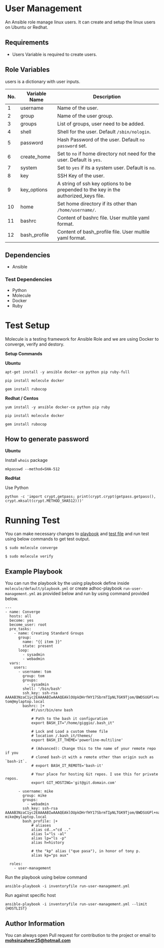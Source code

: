 # User Management

An Ansible role manage linux users. It can create and setup the linux users on Ubuntu or Redhat.

## Requirements

* Users Variable is required to create users.

## Role Variables

users is a dictionary with user inputs.


No. | Variable Name | Description
---|---|---
1   | username      | Name of the user.
2   | group         | Name of the user group.
3   | groups        | List of groups, user need to be added.
4   | shell         | Shell for the user. Default `/sbin/nologin`.
5   | password      | Hash Password of the user. Default `no password` set.
6   | create_home   | Set to `no` if home directory not need for the user. Default is `yes`.
7   | system        | Set to `yes` if its a system user. Default is `no`.
8   | key           | SSH Key of the user.
9   | key_options   | A string of ssh key options to be prepended to the key in the authorized_keys file. 
10  | home          | Set home directory if its other than `/home/username/`.
11  | bashrc        | Content of bashrc file. User multile yaml format.
12  | bash_profile  | Content of bash_profile file. User multile yaml format.

## Dependencies

* Ansible

### Test Dependencies

* Python
* Molecule
* Docker
* Ruby

# Test Setup

Molecule is a testing framework for Ansible Role and we are using Docker to converge, verify and destory. 

**Setup Commands**

**Ubuntu**

```
apt-get install -y ansible docker-ce python pip ruby-full

pip install molecule docker

gem install rubocop
```

**Redhat / Centos**

```
yum install -y ansible docker-ce python pip ruby

pip install molecule docker

gem install rubocop

```

## How to generate password

**Ubuntu**

Install `whois` package

```
mkpasswd --method=SHA-512
```
**RedHat** 

Use Python

```
python -c 'import crypt,getpass; print(crypt.crypt(getpass.getpass(), crypt.mksalt(crypt.METHOD_SHA512)))'
```

# Running Test

You can make necessary changes to [playbook](molecule/default/playbook.yml) and [test file](molecule/default/tests/test_default.rb) and run test using below commands to get test output.

```
$ sudo molecule converge

$ sudo molecule verify
```

Example Playbook
----------------

You can run the playbook by the using playbook define inside `molecule/default/playbook.yml` or create adhoc-playbook `run-user-management.yml` as provided below and run by using command provided below.

```
---
- name: Converge
  hosts: all
  become: yes
  become_user: root
  pre_tasks:
    - name: Creating Standard Groups
      group:
        name: "{{ item }}"
        state: present
      loop:
        - sysadmin
        - webadmin
  vars:
    users:
      - username: tom
        group: tom
        groups:
          - sysadmin
        shell: '/bin/bash'
        ssh_key: ssh-rsa AAAAB3NzaC1yc2EAAAABIwAAAQEAklOUpkDHrfHY17SbrmTIpNLTGK9Tjom/BWDSUGPl+nafzlHDTYW7hdI4yZ5ew18JH4JW9jbhUFrviQzM7xlELEVf4h9lFX5QVkbPppSwg0cda3Pbv7kOdJ/MTyBlWXFCR+HAo3FXRitBqxiX1nKhXpHAZsMciLq8V6RjsNAQwdsdMFvSlVK/7XAt3FaoJoAsncM1Q9x5+3V0Ww68/eIFmb1zuUFljQJKprrX88XypNDvjYNby6vw/Pb0rwert/EnmZ+AW4OZPnTPI89ZPmVMLuayrD2cE86Z/il8b+gw3r3+1nKatmIkjn2so1d01QraTlMqVSsbxNrRFi9wrf+M7Q== tom@mylaptop.local
        bashrc: |+
            #!/usr/bin/env bash

            # Path to the bash it configuration
            export BASH_IT="/home/giggio/.bash_it"

            # Lock and Load a custom theme file
            # location /.bash_it/themes/
            export BASH_IT_THEME='powerline-multiline'

            # (Advanced): Change this to the name of your remote repo if you
            # cloned bash-it with a remote other than origin such as `bash-it`.
            # export BASH_IT_REMOTE='bash-it'

            # Your place for hosting Git repos. I use this for private repos.
            export GIT_HOSTING='git@git.domain.com'

      - username: mike
        group: mike
        groups:
          - webadmin
        ssh_key: ssh-rsa AAAAB3NzaC1yc2EAAAABIwAAAQEAklOUpkDHrfHY17SbrmTIpNLTGK9Tjom/BWDSUGPl+nafzlHDTYW7hdI4yZ5ew18JH4JW9jbhUFrviQzM7xlELEVf4h9lFX5QVkbPppSwg0cda3Pbv7kOdJ/MTyBlWXFCR+HAo3FXRitBqxiX1nKhXpHAZsMciLq8V6RjsNAQwdsdMFvSlVK/7XAt3FaoJoAsncM1Q9x5+3V0Ww68/eIFmb1zuUFljQJKprrX88XypNDvjYNby6vw/Pb0rwert/EnmZ+AW4OZPnTPI89ZPmVMLuayrD2cE86Z/il8b+gw3r3+1nKatmIkjn2so1d01QraTlMqVSsbxNrRFi9wrf+M7Q== mike@mylaptop.local
        bash_profile: |+
            # aliases
            alias cd..="cd .."
            alias l="ls -al"
            alias lp="ls -p"
            alias h=history

            # the "kp" alias ("que pasa"), in honor of tony p.
            alias kp="ps aux"

  roles:
    - user-management
```

Run the playbook using below command

```
ansible-playbook -i inventoryfile run-user-management.yml
```

Run against specific host

```
ansible-playbook -i inventoryfile run-user-management.yml --limit {HOSTLIST}
```

Author Information
------------------

You can always open Pull request for contribution to the project or email to **mohsinzaheer25@hotmail.com**
